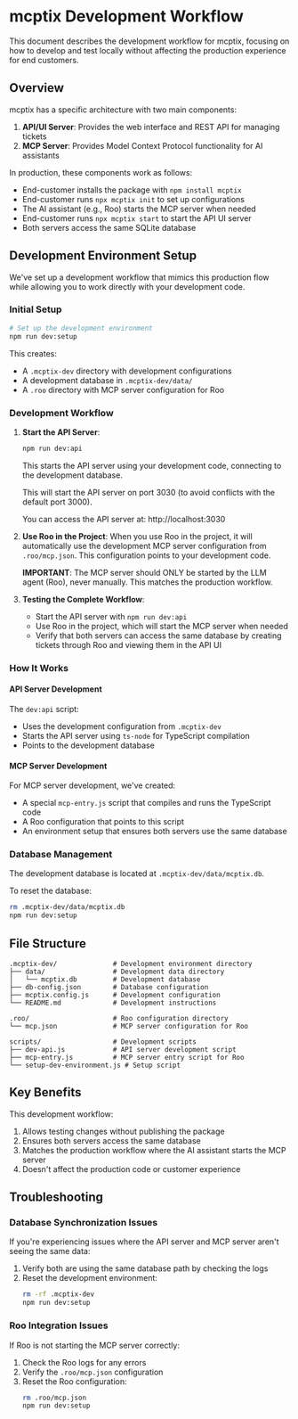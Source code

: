 # mcptix Development Workflow

This document describes the development workflow for mcptix, focusing on how to develop and test locally without affecting the production experience for end customers.

## Overview

mcptix has a specific architecture with two main components:

1. **API/UI Server**: Provides the web interface and REST API for managing tickets
2. **MCP Server**: Provides Model Context Protocol functionality for AI assistants

In production, these components work as follows:

- End-customer installs the package with `npm install mcptix`
- End-customer runs `npx mcptix init` to set up configurations
- The AI assistant (e.g., Roo) starts the MCP server when needed
- End-customer runs `npx mcptix start` to start the API UI server
- Both servers access the same SQLite database

## Development Environment Setup

We've set up a development workflow that mimics this production flow while allowing you to work directly with your development code.

### Initial Setup

```bash
# Set up the development environment
npm run dev:setup
```

This creates:

- A `.mcptix-dev` directory with development configurations
- A development database in `.mcptix-dev/data/`
- A `.roo` directory with MCP server configuration for Roo

### Development Workflow

1. **Start the API Server**:

   ```bash
   npm run dev:api
   ```

   This starts the API server using your development code, connecting to the development database.

   This will start the API server on port 3030 (to avoid conflicts with the default port 3000).

   You can access the API server at: http://localhost:3030

2. **Use Roo in the Project**:
   When you use Roo in the project, it will automatically use the development MCP server configuration from `.roo/mcp.json`. This configuration points to your development code.

   **IMPORTANT**: The MCP server should ONLY be started by the LLM agent (Roo), never manually. This matches the production workflow.

3. **Testing the Complete Workflow**:
   - Start the API server with `npm run dev:api`
   - Use Roo in the project, which will start the MCP server when needed
   - Verify that both servers can access the same database by creating tickets through Roo and viewing them in the API UI

### How It Works

#### API Server Development

The `dev:api` script:

- Uses the development configuration from `.mcptix-dev`
- Starts the API server using `ts-node` for TypeScript compilation
- Points to the development database

#### MCP Server Development

For MCP server development, we've created:

- A special `mcp-entry.js` script that compiles and runs the TypeScript code
- A Roo configuration that points to this script
- An environment setup that ensures both servers use the same database

### Database Management

The development database is located at `.mcptix-dev/data/mcptix.db`.

To reset the database:

```bash
rm .mcptix-dev/data/mcptix.db
npm run dev:setup
```

## File Structure

```
.mcptix-dev/              # Development environment directory
├── data/                 # Development data directory
│   └── mcptix.db         # Development database
├── db-config.json        # Database configuration
├── mcptix.config.js      # Development configuration
└── README.md             # Development instructions

.roo/                     # Roo configuration directory
└── mcp.json              # MCP server configuration for Roo

scripts/                  # Development scripts
├── dev-api.js            # API server development script
├── mcp-entry.js          # MCP server entry script for Roo
└── setup-dev-environment.js # Setup script
```

## Key Benefits

This development workflow:

1. Allows testing changes without publishing the package
2. Ensures both servers access the same database
3. Matches the production workflow where the AI assistant starts the MCP server
4. Doesn't affect the production code or customer experience

## Troubleshooting

### Database Synchronization Issues

If you're experiencing issues where the API server and MCP server aren't seeing the same data:

1. Verify both are using the same database path by checking the logs
2. Reset the development environment:
   ```bash
   rm -rf .mcptix-dev
   npm run dev:setup
   ```

### Roo Integration Issues

If Roo is not starting the MCP server correctly:

1. Check the Roo logs for any errors
2. Verify the `.roo/mcp.json` configuration
3. Reset the Roo configuration:
   ```bash
   rm .roo/mcp.json
   npm run dev:setup
   ```

